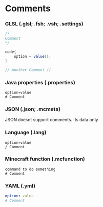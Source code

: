 # Comments

### GLSL (.glsl; .fsh; .vsh; .settings)
```glsl
/*
Comment
*/

code{
	option = value();
}

// Another Comment //
```

### Java properties (.properties)
```properties
option=value
# Comment
```

### JSON (.json; .mcmeta)
JSON doesnt support comments. Its data only

### Language (.lang)
```
option=value
/ Comment
```

### Minecraft function (.mcfunction)
```mcfunction
command to do something
# Comment
```

### YAML (.yml)
```yaml
option: value
# Comment
```
